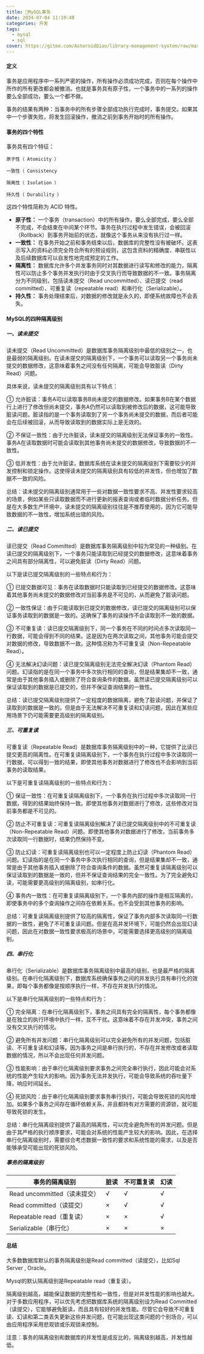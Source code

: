 ```yaml
---
title: 🐇MySQL事务
date: 2024-07-04 11:19:48
categories: 开发
tags:
  - mysql
  - sql
cover: https://gitee.com/AsteroidQiao/library-management-system/raw/master/book-avatar/17200820599401720082059538.png
---
```

#### 定义

事务是应用程序中一系列严密的操作，所有操作必须成功完成，否则在每个操作中所作的所有更改都会被撤消。也就是事务具有原子性，一个事务中的一系列的操作要么全部成功，要么一个都不做。

事务的结果有两种：当事务中的所有步骤全部成功执行完成时，事务提交。如果其中一个步骤失败，将发生回滚操作，撤消之前到事务开始时的所有操作。

#### 事务的四个特性

事务具有四个特征：

`原子性（ Atomicity ）`

`一致性（ Consistency `

`隔离性（ Isolation ）`

`持久性（ Durability ）`

这四个特性简称为 ACID 特性。

* **原子性：** 一个事务（transaction）中的所有操作，要么全部完成，要么全部不完成，不会结束在中间某个环节。事务在执行过程中发生错误，会被回滚（Rollback）到事务开始前的状态，就像这个事务从来没有执行过一样。
* **一致性：** 在事务开始之前和事务结束以后，数据库的完整性没有被破坏。这表示写入的资料必须完全符合所有的预设规则，这包含资料的精确度、串联性以及后续数据库可以自发性地完成预定的工作。
* **隔离性：** 数据库允许多个并发事务同时对其数据进行读写和修改的能力，隔离性可以防止多个事务并发执行时由于交叉执行而导致数据的不一致。事务隔离分为不同级别，包括读未提交（Read uncommitted）、读已提交（read committed）、可重复读（repeatable read）和串行化（Serializable）。
* **持久性：** 事务处理结束后，对数据的修改就是永久的，即便系统故障也不会丢失。

#### MySQL的四种隔离级别

##### 一、读未提交

读未提交（Read Uncommitted）是数据库事务隔离级别中最低的级别之一，也是最弱的隔离级别。在读未提交的隔离级别下，一个事务可以读取另一个事务尚未提交的数据修改，这意味着事务之间没有任何隔离，可能会导致脏读（Dirty Read）问题。

具体来说，读未提交的隔离级别具有以下特点：

① 允许脏读：事务A可以读取事务B尚未提交的数据修改。如果事务B在某个数据行上进行了修改但尚未提交，事务A仍然可以读取到被修改后的数据，这可能导致脏读问题。脏读指的是一个事务读取到了另一个事务尚未提交的数据，而后者可能会在后续被回滚，从而导致读取到的数据实际上是无效的。

② 不保证一致性：由于允许脏读，读未提交的隔离级别无法保证事务的一致性。事务A在读取数据时可能会读取到其他事务尚未提交的数据修改，导致数据的不一致性。

③ 低并发性：由于允许脏读，数据库系统在读未提交的隔离级别下需要较少的并发控制和锁定操作。这使得读未提交的隔离级别具有较低的并发性，但也增加了数据不一致的风险。

总结：读未提交的隔离级别通常用于一些对数据一致性要求不高、并发性要求较高的场景，例如某些只读取数据而不进行更新的报表查询或者临时数据分析任务。但是在大多数生产环境中，读未提交的隔离级别往往是不推荐使用的，因为它可能导致数据的不一致性，增加系统出错的风险。

##### 二、读已提交

读已提交（Read Committed）是数据库事务隔离级别中较为常见的一种级别。在读已提交的隔离级别下，一个事务只能读取到已经提交的数据修改，这意味着事务之间具有部分隔离性，可以避免脏读（Dirty Read）问题。

以下是读已提交隔离级别的一些特点和行为：

① 已提交数据可见：事务在读取数据时只能读取到已经提交的数据修改。这意味着其他事务尚未提交的数据修改对当前事务是不可见的，从而避免了脏读问题。

② 一致性保证：由于只能读取到已提交的数据修改，读已提交的隔离级别可以保证事务读取到的数据是一致的。这确保了事务的读操作不会读取到不一致的数据。

③ 不可重复读：读已提交隔离级别下，同一个事务在不同的时间点多次读取同一行数据，可能会得到不同的结果。这是因为在两次读取之间，其他事务可能会提交对数据的修改，导致数据不一致。这种情况称为不可重复读（Non-Repeatable Read）。

④ 无法解决幻读问题：读已提交隔离级别无法完全解决幻读（Phantom Read）问题。幻读指的是在同一个事务中多次执行相同的查询，但是结果集却不一致，通常是由于其他事务插入或删除了符合查询条件的数据。虽然读已提交隔离级别可以保证读取到的数据是已提交的，但并不保证查询结果的一致性。

总结：读已提交隔离级别提供了一定程度的数据隔离，避免了脏读问题，并保证了读取到的数据是一致的。但是由于无法解决不可重复读和幻读问题，因此在某些应用场景下仍可能需要更高级别的隔离级别。

##### 三、可重复读

可重复读（Repeatable Read）是数据库事务隔离级别中的一种，它提供了比读已提交更高的隔离性。在可重复读隔离级别下，一个事务在执行过程中多次读取同一行数据，可以得到一致的结果，即使其他事务对数据进行了修改也不会影响到当前事务的读取结果。

以下是可重复读隔离级别的一些特点和行为：

① 保证一致性：在可重复读隔离级别下，一个事务在执行过程中多次读取同一行数据，得到的结果始终保持一致。即使其他事务对数据进行了修改，这些修改对当前事务都是不可见的。

② 防止不可重复读：可重复读隔离级别解决了读已提交隔离级别中的不可重复读（Non-Repeatable Read）问题。即使其他事务对数据进行了修改，当前事务多次读取同一行数据时，结果仍然保持不变。

③ 防止幻读：可重复读隔离级别也可以一定程度上防止幻读（Phantom Read）问题。幻读指的是在同一个事务中多次执行相同的查询，但是结果集却不一致，通常是由于其他事务插入或删除了符合查询条件的数据。虽然可重复读隔离级别可以保证读取到的数据是一致的，但并不保证查询结果的完全一致性。为了完全避免幻读，可能需要更高级别的隔离级别，如串行化。

④ 事务内一致性：在可重复读隔离级别下，一个事务内部的操作是相互隔离的，即使事务中的多个查询操作之间存在依赖关系，也不会受到其他事务的影响。

总结：可重复读隔离级别提供了较高的隔离性，保证了事务内部多次读取同一行数据的一致性，避免了不可重复读问题。但是在高并发环境下，可能仍然会出现幻读问题，因此在对数据一致性要求极高的场景中，可能需要选择更高级别的隔离级别。

##### 四、串行化

串行化（Serializable）是数据库事务隔离级别中最高的级别，也是最严格的隔离级别。在串行化隔离级别下，数据库系统确保事务之间的并发执行具有串行化的效果，即每个事务都像是按顺序执行一样，不存在并发执行的情况。

以下是串行化隔离级别的一些特点和行为：

① 完全隔离：在串行化隔离级别下，事务之间具有完全的隔离性，每个事务都像是在独立的执行环境中执行一样，互不干扰。这意味着不存在并发冲突，事务之间没有交叉执行的情况。

② 避免所有并发问题：串行化隔离级别可以完全避免所有的并发问题，包括脏读、不可重复读和幻读等。因为事务之间是串行执行的，不存在并发修改或者读取数据的情况，所以不会出现任何并发问题。

③ 性能影响：由于串行化隔离级别要求事务之间完全串行执行，因此可能会对系统的性能产生较大的影响。因为事务无法并发执行，可能会导致系统的吞吐量下降，响应时间延长。

④ 死锁风险：由于串行化隔离级别要求事务串行执行，可能会导致死锁的风险增加。如果多个事务之间存在循环依赖关系，并且都持有对方需要的资源锁，就可能导致死锁的发生。

总结：串行化隔离级别提供了最高的隔离性，可以完全避免所有的并发问题。但是由于其严格的执行顺序要求，可能会对系统的性能产生较大的影响。因此，在选择串行化隔离级别时，需要综合考虑数据一致性的要求和系统性能的需求，以及是否能够承受可能出现的死锁风险。

##### 事务的隔离级别

| 事务的隔离级别               | 脏读 | 不可重复读 | 幻读 |
| ---------------------------- | ---- | ---------- | ---- |
| Read uncommitted（读未提交） | √    | √          | √    |
| Read committed（读提交）     | ×    | √          | √    |
| Repeatable read（重复读）    | ×    | ×          | √    |
| Serializable（串行化）       | ×    | ×          | ×    |

#### 总结

大多数数据库默认的事务隔离级别是Read committed（读提交），比如Sql Server , Oracle。

Mysql的默认隔离级别是Repeatable read（重复读）。

隔离级别越高，越能保证数据的完整性和一致性，但是对并发性能的影响也越大。对于多数应用程序，可以优先考虑把数据库系统的隔离级别设为Read Committed（读提交），它能够避免脏读，而且具有较好的并发性能。尽管它会导致不可重复读、幻读和第二类丢失更新这些并发问题，在可能出现这类问题的个别场合，可以由应用程序采用悲观锁或乐观锁来控制。

注意：事务的隔离级别和数据库的并发性是成反比的，隔离级别越高，并发性越低。

